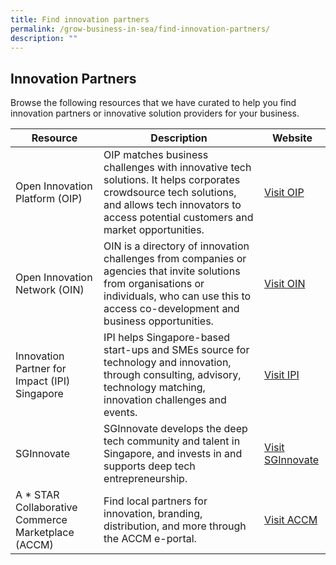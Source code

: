 ```yaml
---
title: Find innovation partners
permalink: /grow-business-in-sea/find-innovation-partners/
description: ""
---
```

## Innovation Partners
Browse the following resources that we have curated to help you find innovation partners or innovative solution providers for your business. 

| Resource | Description | Website |
| -------- | -------- | -------- |
| Open Innovation Platform (OIP)     | OIP matches business challenges with innovative tech solutions. It helps corporates crowdsource tech solutions, and allows tech innovators to access potential customers and market opportunities.     | [Visit OIP](https://www.openinnovation.sg/)   |
|Open Innovation Network (OIN)|OIN is a directory of innovation challenges from companies or agencies that invite solutions from organisations or individuals, who can use this to access co-development and business opportunities.|[Visit OIN](https://www.openinnovationnetwork.gov.sg/ )|
|Innovation Partner for Impact (IPI) Singapore|IPI helps Singapore-based start-ups and SMEs source for technology and innovation, through consulting, advisory, technology matching, innovation challenges and events.|[Visit IPI](https://www.ipi-singapore.org/)|
|SGInnovate|SGInnovate develops the deep tech community and talent in Singapore, and invests in and supports deep tech entrepreneurship.|[Visit SGInnovate](https://www.sginnovate.com/ )|
|A * STAR Collaborative Commerce Marketplace (ACCM) |Find local partners for innovation, branding, distribution, and more through the ACCM e-portal.|[Visit ACCM](https://accm.sg/)|